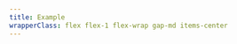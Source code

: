 ```yaml
---
title: Example
wrapperClass: flex flex-1 flex-wrap gap-md items-center
---
```


<script>
    export default {
        data() {
            return {
                positionBlock: 'top',
                positionInline: 'right',
                show: false,
                timeout: undefined
            }
        },
        methods: {
            toggle() {
                if (this.timeout) {
                    clearTimeout(this.timeout)
                }
                this.show = !this.show
            }
        },
        watch: {
            show(newValue) {
                if (newValue) {
                    this.timeout = setTimeout(() => {
                        if (this.show) {
                            this.show = false
                        }
                    }, 5000)
                }
            }
        }
    }
</script>

<template>
    <fieldset class="vv-input-radio-group vv-input-radio-group--horizontal">
        <legend>Position Inline</legend>
        <div class="vv-input-radio-group__wrapper">
            <label class="vv-input-radio" for="position-right">
                <input 
                    v-model="positionInline"
                    id="position-right" 
                    type="radio" 
                    name="position-inline" 
                    value="right" 
                        />
                right
            </label>
            <label class="vv-input-radio" for="position-left">
                <input 
                    v-model="positionInline"
                    id="position-left" 
                    type="radio" 
                    name="position-inline" 
                    value="left" 
                        />
                left
            </label>
            <label class="vv-input-radio" for="position-center">
                <input 
                    v-model="positionInline"
                    id="position-center" 
                    type="radio" 
                    name="position-inline" 
                    value="center" 
                        />
                center
            </label>
        </div>
    </fieldset>
    <fieldset class="vv-input-radio-group vv-input-radio-group--horizontal">
        <legend>Position Block</legend>
        <div class="vv-input-radio-group__wrapper">
            <label class="vv-input-radio" for="position-top">
                <input 
                    v-model="positionBlock"
                    id="position-top" 
                    type="radio" 
                    name="position-block" 
                    value="top" />
                top
            </label>
            <label class="vv-input-radio" for="position-bottom">
                <input 
                    v-model="positionBlock"
                    id="position-bottom" 
                    type="radio" 
                    name="position-block" 
                    value="bottom" 
                        />
                bottom
            </label>
        </div>
    </fieldset>
    <button class="vv-button" @click="toggle">Toggle Toast</button>
    <div v-if="show" 
         class="vv-toast 
                vv-toast--success
                vv-toast--dismissable
                vv-toast--fixed" 
         aria-live="assertive" 
         aria-atomic="true"
         :class="[`vv-toast--${positionBlock}`, `vv-toast--${positionInline}`]"
         :style="{'--toast-pie-animation-duration': '5s'}">
        <div class="vv-toast__header">
            <IconifyIcon icon="akar-icons:check" class="mr-12"/>
            Success!
            <small class="ml-auto font-extralight text-14">11 mins ago</small>
            <button type="button" class="vv-toast__pie" @click="toggle">
                <div class="vv-toast__pie-mask"></div>
            </button>
        </div>
    </div>
</template>